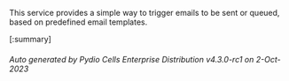 






This service provides a simple way to trigger emails to be sent or queued, based on predefined email templates.

[:summary]

###### Auto generated by Pydio Cells Enterprise Distribution v4.3.0-rc1 on 2-Oct-2023
